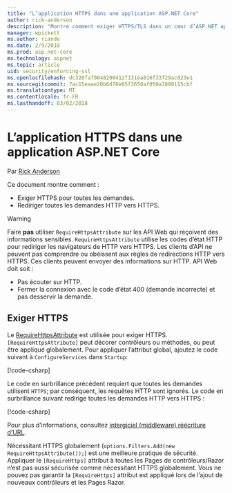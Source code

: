 ```yaml
---
title: "L’application HTTPS dans une application ASP.NET Core"
author: rick-anderson
description: "Montre comment exiger HTTPS/TLS dans un cœur d’ASP.NET application web."
manager: wpickett
ms.author: riande
ms.date: 2/9/2018
ms.prod: asp.net-core
ms.technology: aspnet
ms.topic: article
uid: security/enforcing-ssl
ms.openlocfilehash: dc320faf0048200412f131ea816f33f29ac023e1
ms.sourcegitcommit: 7ac15eaae20b6d70e65f3650af050a7880115cbf
ms.translationtype: MT
ms.contentlocale: fr-FR
ms.lasthandoff: 03/02/2018
---
```

# <a name="enforcing-https-in-an-aspnet-core-app"></a>L’application HTTPS dans une application ASP.NET Core

Par [Rick Anderson](https://twitter.com/RickAndMSFT)

Ce document montre comment :

- Exiger HTTPS pour toutes les demandes.
- Rediriger toutes les demandes HTTP vers HTTPS.

> [!WARNING]
> Faire **pas** utiliser `RequireHttpsAttribute` sur les API Web qui reçoivent des informations sensibles. `RequireHttpsAttribute` utilise les codes d’état HTTP pour rediriger les navigateurs de HTTP vers HTTPS. Les clients d’API ne peuvent pas comprendre ou obéissent aux règles de redirections HTTP vers HTTPS. Ces clients peuvent envoyer des informations sur HTTP. API Web doit soit :
>
>* Pas écouter sur HTTP.
>* Fermer la connexion avec le code d’état 400 (demande incorrecte) et pas desservir la demande.

## <a name="require-https"></a>Exiger HTTPS

Le [RequireHttpsAttribute](/dotnet/api/Microsoft.AspNetCore.Mvc.RequireHttpsAttribute) est utilisée pour exiger HTTPS. `[RequireHttpsAttribute]` peut décorer contrôleurs ou méthodes, ou peut être appliqué globalement. Pour appliquer l’attribut global, ajoutez le code suivant à `ConfigureServices` dans `Startup`:

[!code-csharp[](authentication/accconfirm/sample/WebApp1/Startup.cs?name=snippet2&highlight=4-999)]

Le code en surbrillance précédent requiert que toutes les demandes utilisent `HTTPS`; par conséquent, les requêtes HTTP sont ignorés. Le code en surbrillance suivant redirige toutes les demandes HTTP vers HTTPS :

[!code-csharp[](authentication/accconfirm/sample/WebApp1/Startup.cs?name=snippet_AddRedirectToHttps&highlight=7-999)]

Pour plus d’informations, consultez [intergiciel (middleware) réécriture d’URL](xref:fundamentals/url-rewriting).

Nécessitant HTTPS globalement (`options.Filters.Add(new RequireHttpsAttribute());`) est une meilleure pratique de sécurité. Appliquer le `[RequireHttps]` attribut à toutes les Pages de contrôleurs/Razor n’est pas aussi sécurisée comme nécessitant HTTPS globalement. Vous ne pouvez pas garantir la `[RequireHttps]` attribut est appliqué lors de l’ajout de nouveaux contrôleurs et les Pages Razor.